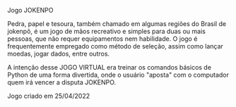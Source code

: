 Jogo JOKENPO

Pedra, papel e tesoura, também chamado em algumas regiões do Brasil de jokenpô, é um jogo de mãos recreativo e simples para duas ou mais pessoas, que não requer equipamentos nem habilidade. O jogo é frequentemente empregado como método de seleção, assim como lançar moedas, jogar dados, entre outros.

A intenção desse JOGO VIRTUAL era treinar os comandos básicos de Python de uma forma divertida, onde o usuário "aposta" com o computador quem irá vencer a disputa JOKENPO.

Jogo criado em 25/04/2022
